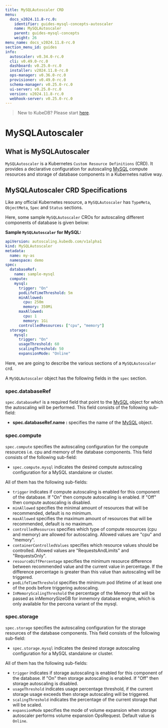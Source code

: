 ```yaml
---
title: MySQLAutoscaler CRD
menu:
  docs_v2024.11.8-rc.0:
    identifier: guides-mysql-concepts-autoscaler
    name: MySQLAutoscaler
    parent: guides-mysql-concepts
    weight: 26
menu_name: docs_v2024.11.8-rc.0
section_menu_id: guides
info:
  autoscaler: v0.34.0-rc.0
  cli: v0.49.0-rc.0
  dashboard: v0.25.0-rc.0
  installer: v2024.11.8-rc.0
  ops-manager: v0.36.0-rc.0
  provisioner: v0.49.0-rc.0
  schema-manager: v0.25.0-rc.0
  ui-server: v0.25.0-rc.0
  version: v2024.11.8-rc.0
  webhook-server: v0.25.0-rc.0
---
```


> New to KubeDB? Please start [here](/docs/v2024.11.8-rc.0/README).

# MySQLAutoscaler

## What is MySQLAutoscaler

`MySQLAutoscaler` is a Kubernetes `Custom Resource Definitions` (CRD). It provides a declarative configuration for autoscaling [MySQL](https://www.mysql.com/) compute resources and storage of database components in a Kubernetes native way.

## MySQLAutoscaler CRD Specifications

Like any official Kubernetes resource, a `MySQLAutoscaler` has `TypeMeta`, `ObjectMeta`, `Spec` and `Status` sections.

Here, some sample `MySQLAutoscaler` CROs for autoscaling different components of database is given below:

**Sample `MySQLAutoscaler` for MySQL:**

```yaml
apiVersion: autoscaling.kubedb.com/v1alpha1
kind: MySQLAutoscaler
metadata:
  name: my-as
  namespace: demo
spec:
  databaseRef:
    name: sample-mysql
  compute:
    mysql:
      trigger: "On"
      podLifeTimeThreshold: 5m
      minAllowed:
        cpu: 250m
        memory: 350Mi
      maxAllowed:
        cpu: 1
        memory: 1Gi
      controlledResources: ["cpu", "memory"]
  storage:
    mysql:
      trigger: "On"
      usageThreshold: 60
      scalingThreshold: 50
      expansionMode: "Online"
```

Here, we are going to describe the various sections of a `MySQLAutoscaler` crd.

A `MySQLAutoscaler` object has the following fields in the `spec` section.

### spec.databaseRef

`spec.databaseRef` is a required field that point to the [MySQL](/docs/v2024.11.8-rc.0/guides/mysql/concepts/mysqldatabase) object for which the autoscaling will be performed. This field consists of the following sub-field:

- **spec.databaseRef.name :** specifies the name of the [MySQL](/docs/v2024.11.8-rc.0/guides/mysql/concepts/mysqldatabase) object.

### spec.compute

`spec.compute` specifies the autoscaling configuration for the compute resources i.e. cpu and memory of the database components. This field consists of the following sub-field:

- `spec.compute.mysql` indicates the desired compute autoscaling configuration for a MySQL standalone or cluster.

All of them has the following sub-fields:

- `trigger` indicates if compute autoscaling is enabled for this component of the database. If "On" then compute autoscaling is enabled. If "Off" then compute autoscaling is disabled.
- `minAllowed` specifies the minimal amount of resources that will be recommended, default is no minimum.
- `maxAllowed` specifies the maximum amount of resources that will be recommended, default is no maximum.
- `controlledResources` specifies which type of compute resources (cpu and memory) are allowed for autoscaling. Allowed values are "cpu" and "memory".
- `containerControlledValues` specifies which resource values should be controlled. Allowed values are "RequestsAndLimits" and "RequestsOnly".
- `resourceDiffPercentage` specifies the minimum resource difference between recommended value and the current value in percentage. If the difference percentage is greater than this value than autoscaling will be triggered.
- `podLifeTimeThreshold` specifies the minimum pod lifetime of at least one of the pods before triggering autoscaling.
- `InMemoryScalingThreshold` the percentage of the Memory that will be passed as inMemorySizeGB for inmemory database engine, which is only available for the percona variant of the mysql.

### spec.storage

`spec.storage` specifies the autoscaling configuration for the storage resources of the database components. This field consists of the following sub-field:

- `spec.storage.mysql` indicates the desired storage autoscaling configuration for a MySQL standalone or cluster.

All of them has the following sub-fields:

- `trigger` indicates if storage autoscaling is enabled for this component of the database. If "On" then storage autoscaling is enabled. If "Off" then storage autoscaling is disabled.
- `usageThreshold` indicates usage percentage threshold, if the current storage usage exceeds then storage autoscaling will be triggered.
- `scalingThreshold` indicates the percentage of the current storage that will be scaled.
- `expansionMode` specifies the mode of volume expansion when storage autoscaler performs volume expansion OpsRequest. Default value is `Online`.

